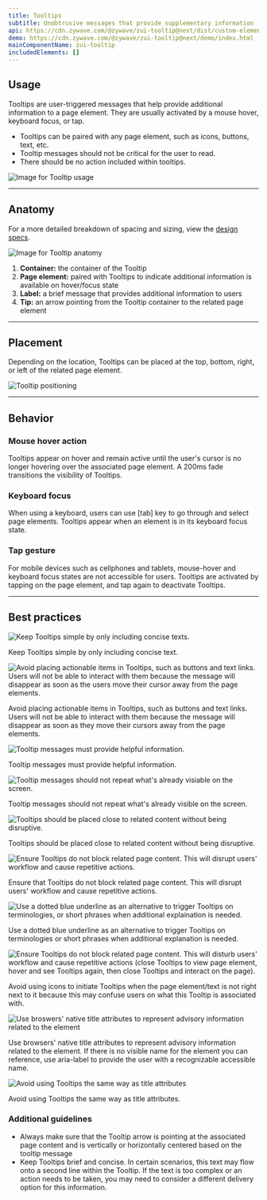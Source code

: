 ```yaml
---
title: Tooltips
subtitle: Unobtrusive messages that provide supplementary information
api: https://cdn.zywave.com/@zywave/zui-tooltip@next/dist/custom-elements.json
demo: https://cdn.zywave.com/@zywave/zui-tooltip@next/demo/index.html
mainComponentName: zui-tooltip
includedElements: []
---
```

## Usage

Tooltips are user-triggered messages that help provide additional information to a page element. They are usually activated by a mouse hover, keyboard focus, or tap.

* Tooltips can be paired with any page element, such as icons, buttons, text, etc.
* Tooltip messages should not be critical for the user to read.
* There should be no action included within tooltips.

![Image for Tooltip usage](/images/usage.svg)

- - -

## Anatomy

For a more detailed breakdown of spacing and sizing, view the [design specs](https://xd.adobe.com/view/60ad1798-1756-4ac9-b083-76c368b0cd13-35fe/).

![Image for Tooltip anatomy](/images/anatomy.svg)

1. **Container:** the container of the Tooltip
2. **Page element:** paired with Tooltips to indicate additional information is available on hover/focus state
3. **Label:** a brief message that provides additional information to users
4. **Tip:** an arrow pointing from the Tooltip container to the related page element

- - -

## Placement

Depending on the location, Tooltips can be placed at the top, bottom, right, or left of the related page element.

![Tooltip positioning](/images/positioning.svg)

- - -

## Behavior

### Mouse hover action

Tooltips appear on hover and remain active until the user's cursor is no longer hovering over the associated page element. A 200ms fade transitions the visibility of Tooltips.

### Keyboard focus

When using a keyboard, users can use \[tab] key to go through and select page elements. Tooltips appear when an element is in its keyboard focus state. 

### Tap gesture

For mobile devices such as cellphones and tablets, mouse-hover and keyboard focus states are not accessible for users. Tooltips are activated by tapping on the page element, and tap again to deactivate Tooltips.

- - -

## Best practices

<docs-grid columns="2">

<div>

![Keep Tooltips simple by only including concise texts.](/images/do-1.svg)

<docs-do>
Keep Tooltips simple by only including concise text.
</docs-do>

</div>

<div>

![Avoid placing actionable items in Tooltips, such as buttons and text links. Users will not be able to interact with them because the message will disappear as soon as the users move their cursor away from the page elements.](/images/don-t-1.svg)

<docs-do-not>
Avoid placing actionable items in Tooltips, such as buttons and text links. Users will not be able to interact with them because the message will disappear as soon as they move their cursors away from the page elements.
</docs-do-not>

</div>

</docs-grid>

<docs-spacer>

</docs-spacer>

<docs-grid columns="2">

<div>

![Tooltip messages must provide helpful information.](/images/do-–-2.svg)

<docs-do>
Tooltip messages must provide helpful information.
</docs-do>

</div>

<div>

![Tooltip messages should not repeat what's already visiable on the screen.](/images/don-t-–-2.svg)

<docs-do-not>

Tooltip messages should not repeat what's already visible on the screen.

</docs-do-not>

</div>

</docs-grid>

<docs-spacer>

</docs-spacer>

<docs-grid columns="2">

<div>

![Tooltips should be placed close to related content without being disruptive.](/images/do-–-3.svg)

<docs-do>
Tooltips should be placed close to related content without being disruptive.
</docs-do>

</div>

<div>

![Ensure Tooltips do not block related page content. This will disrupt users' workflow and cause repetitive actions.](/images/don-t-–-3.svg)

<docs-do-not>
Ensure that Tooltips do not block related page content. This will disrupt users' workflow and cause repetitive actions.
</docs-do-not>

</div>

</docs-grid>

<docs-spacer>

</docs-spacer>

<docs-grid columns="2">

<div>

![Use a dotted blue underline as an alternative to trigger Tooltips on terminologies, or short phrases when additional explaination is needed.](/images/do-–-4.svg)

<docs-do>
Use a dotted blue underline as an alternative to trigger Tooltips on terminologies or short phrases when additional explanation is needed.
</docs-do>

</div>

<div>

![Ensure Tooltips do not block related page content. This will disturb users' workflow and cause repetitive actions (close Tooltips to view page element, hover and see Tooltips again, then close Tooltips and interact on the page).](/images/don-t-–-4.svg)

<docs-do-not>
Avoid using icons to initiate Tooltips when the page element/text is not right next to it because this may confuse users on what this Tooltip is associated with.
</docs-do-not>

</div>

</docs-grid>

<docs-spacer>

</docs-spacer>

<docs-grid columns="2">

<div>

![Use broswers' native title attributes to represent advisory information related to the element](/images/do-–-5.svg)

<docs-do>
Use browsers' native title attributes to represent advisory information related to the element. If there is no visible name for the element you can reference, use aria-label to provide the user with a recognizable accessible name.
</docs-do>

</div>

<div>

![Avoid using Tooltips the same way as title attributes](/images/don-t-–-5.svg)

<docs-do-not>
Avoid using Tooltips the same way as title attributes.
</docs-do-not>

</div>

</docs-grid>

<docs-spacer>

</docs-spacer>

### Additional guidelines

* Always make sure that the Tooltip arrow is pointing at the associated page content and is vertically or horizontally centered based on the tooltip message
* Keep Tooltips brief and concise. In certain scenarios, this text may flow onto a second line within the Tooltip. If the text is too complex or an action needs to be taken, you may need to consider a different delivery option for this information.